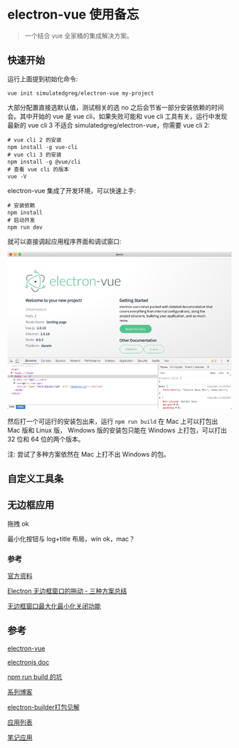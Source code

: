 # electron-vue 使用备忘

> 一个结合 vue 全家桶的集成解决方案。

## 快速开始

运行上面提到初始化命令:

```shell
vue init simulatedgreg/electron-vue my-project
```

大部分配置直接选默认值，测试相关的选 no 之后会节省一部分安装依赖的时间会。其中开始的 vue 是 vue cli，如果失败可能和 vue cli 工具有关，运行中发现最新的 vue cli 3 不适合 simulatedgreg/electron-vue，你需要 vue cli 2:

```shell
# vue cli 2 的安装
npm install -g vue-cli
# vue cli 3 的安装
npm install -g @vue/cli
# 查看 vue cli 的版本
vue -V
```

electron-vue 集成了开发环境，可以快速上手:

```shell
# 安装依赖
npm install
# 启动开发
npm run dev
```

就可以直接调起应用程序界面和调试窗口:

![quick start images](./img/quick-start.png)

然后打一个可运行的安装包出来，运行 `npm run build` 在 Mac 上可以打包出 Mac 版和 Linux 版， Windows 版的安装包只能在 Windows 上打包，可以打出 32 位和 64 位的两个版本。

注: 尝试了多种方案依然在 Mac 上打不出 Windows 的包。

## 自定义工具条

## 无边框应用

拖拽 ok

最小化按钮与 log+title 布局，win ok，mac？

### 参考

[官方资料](https://electronjs.org/docs/api/frameless-window)

[Electron 无边框窗口的拖动 - 三种方案总结](https://www.jianshu.com/p/96327b044e85)

[无边框窗口最大化最小化关闭功能](https://blog.csdn.net/liyangyang08/article/details/78608822)

## 参考

[electron-vue](https://simulatedgreg.gitbooks.io/electron-vue/content/cn/)

[electronjs doc](https://eolectronjs.org/docs)

[npm run build 的坑](https://segmentfault.com/a/1190000012899824)

[系列博客](https://molunerfinn.com/tags/Electron-vue/page/2/)

[electron-builder打包见解](https://juejin.im/post/5bc53aade51d453df0447927)

[应用列表](https://electronjs.org/apps)

[笔记应用](https://electronjs.org/apps/notable)